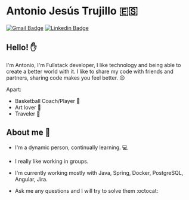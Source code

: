 # Antonio Jesús Trujillo  :es:



[![Gmail Badge](https://img.shields.io/badge/-antoniotmdev@gmail.com-c14438?style=flat-square&logo=Gmail&logoColor=white&link=mailto:antonio1hua@gmail.com)](mailto:antoniotmdev@gmail.com)
[![Linkedin Badge](https://img.shields.io/badge/AntonioTrujillo-blue?style=flat-square&logo=Linkedin&logoColor=white&link=https://www.linkedin.com/in/antonio-trujillo-aa74ba195/)](https://www.linkedin.com/in/antonio-trujillo-aa74ba195/) 
## Hello! :hand:

I'm Antonio, I'm Fullstack developer, I like technology and being able to create a better world with it.
I like to share my code with friends and partners, sharing code makes you feel better. :wink:

Apart:
- Basketball Coach/Player :basketball:
- Art lover :art:
- Traveler :statue_of_liberty:

## About me :man:

- I'm a dynamic person, continually learning. :computer:

- I really like working in groups.

- I'm currently working mostly with Java, Spring, Docker, PostgreSQL, Angular, Jira. 

- Ask me any questions and I will try to solve them :octocat: 
